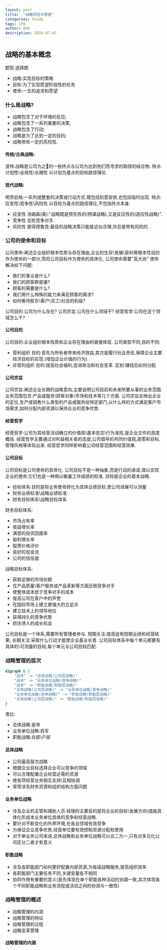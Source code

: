 ```yaml
---
layout: post
title:  "战略风险与管理"
categories: Study
tags: CPA
author: dbb
description: 2019-07-07
---
```


## 战略的基本概念

题型:选择题

* 战略:实现目标的策略
* 目标:为了实现愿望阶段性的任务
* 使命:一生的追求和愿望

### 什么是战略?

* 战略包含了对于环境的反应;
* 战略包含了一系列重要的决策;
* 战略包含了行动;
* 战略是为了达到一定的目的;
* 战略带有一定的风险性.

#### 传统/古典战略:

波特:战略是公司为之𡘵的一些终点与公司为达到他们而寻求的路径的结合物.
特点:计划性\全局性\长期性
以计划为基点的目标路径理论.

#### 现代战略:

明茨伯格:一系列或整套的决策或行动方式.既包括刻意安排,也包括临时出现.
特点:应变性\竞争性\风险性
以目标为基点的路径理论,不包括终点本身.

* 应变性
汤姆森(美):"战略既是预先性的(预谋战略),又是反应性的(适应性战略)".
* 竞争性
击败竞争对手.
* 风险性
彼得德鲁克:最佳的战略决策只能是近似合理,并总是带有风险的.

### 公司的使命和目标

公司使命:阐述企业组织根本性质与存在理由,企业的生存\发展\获利等根本性目的作为使命的一部分,而将公司目标作为使命的具体化.
公司使命需要"高大尚"
使命解决如下问题:

* 我们的事业是什么?
* 我们的顾客群是誰?
* 顾客的需要是什么?
* 我们用什么特殊的能力来满足顾客的需求?
* 如何看待股东\客户\员工\社会的利益?

公司目的:公司为什么存在?
公司宗旨:公司在什么领域干?
经营哲学:公司在这个领域怎么干?

#### 公司目的

公司目的:企业组织根本性质和企业存在理由的直接体现.
公司类型不同,目的不同:

* 营利组织
目的:首先为所有者带来经济效益,其次是履行社会责任,保障企业主要经济目标的实现.(增加企业价值的行为).
* 非营利组织
目的:提高社会福利,促进政治和社会变革.
区别:赚钱后如何分配

#### 公司宗旨

公司宗旨:阐述企业长期的战略意向,主要说明公司目前和未来所要从事的业务范围.
业务范围包含:产品或服务\顾客对象\市场和技术等几个方面.
公司宗旨反映出企业的定位,生产或销售什么类型的产品或服务给特定部门,以什么样的方式满足客户市场需求,如何分配内部资源以保持企业的竞争优势.

#### 经营哲学

经营哲学:公司为其经营活动确立的价值观\基本信念\行为准则,是企业文件的高度概括.
经营哲学主要通过对利益相关者的态度,公司倡导的共同价值观,政策和目标,管理风格等体现出来.
经营哲学同样影响着公司经营范围和经营效果.

#### 公司目标

公司目标是公司使命的具体化.
公司目标不是一种抽象,而是行动的承诺,借以实现企业的使命,它们也是一种用以衡量工作成绩的标准.
目标是企业的基本战略.

* 目标体系:目的是将业务使命转化为具体业绩目标,使公司进展可以测量
* 财务业绩标准\战略业绩标准
* 财务目标体系\战略目标体系

财务目标体系:

* 市场占有率
* 收益增长率
* 满意的投资回报率
* 股利增长率
* 股票价格评价
* 良好的现金流
* 公司的信任度

战略目标体系:

* 获取足够的市场份额
* 在产品质量\客户服务或产品革新等方面压倒竞争对手
* 使整体成本低于竞争对手的成本
* 提高公司在客户中的声誉
* 在国际市场上建立更强大的立足点
* 建立技术上的领导地位
* 获得持久的竞争优势
* 抓住诱人的成长机会

公司目标是一个体系,需要所有管理者参与.
短期关注:提高徒有短期业绩和经营结果;
长期关注:采取什么行动才能使企业基业长青.
公司目标体系中每个单元都要有具体的\可测量的目标,每个单元与公司目标匹配.

### 战略管理的层次

``` dot
digraph G {
    "战术" -> "总体战略(公司层战略)"
    "战术" -> "业务单位战略(竞争战略)"
    "战术" -> "职能战略(职能层战略)"
    "总体战略(公司层战略)" -> "业务单位战略(竞争战略)"
    "业务单位战略(竞争战略)" -> "职能战略(职能层战略)"
    "总体战略(公司层战略)" -> "职能战略(职能层战略)"
}
```

类比:

* 总体战略:皇帝
* 业务单位战略:将军
* 职能战略:兵部\户部

#### 总体战略

* 公司最高层次战略
* 根据企业目标选择企业可以竞争的领域
* 可以合理配置企业经营必需的资源
* 使各项经营业务相互支持\互相协调
* 常常涉及财务资源和组织结构方面问题

#### 业务单位战略

* 涉及企业的主管和辅助人员.经理的主要目的是将企业的目标\发展方向\措施具体化形成本业务单位具体的竞争和经营战略.
* 要针对不断变化的外界环境,在各自领域有效竞争
* 为保证企业竞争优势,经营单位要有效控制资源分配和使用
* 对于单业务公司来讲,总体战略和业务单位战略可以合二为一,只有对多元化公司区分二者才有意义

#### 职能战略

* 涉及各职能部门如何更好配置内部资源,为各级战略服务,提高组织效率
* 各职能部门主要任务不同,关键变量各不相同
* 协同作用有重要的意义(首先体现在单个职能各种活动的协調一致,其次体现各个不同职能战略和业务流程或活动之间的协调与一致性)

### 战略管理的概述

* 战略管理的内涵
* 战略管理的特征
* 战略管理的过程
* 战略变革管理

#### 战略管理的内涵
